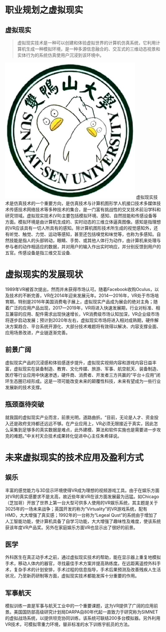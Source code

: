 # 职业规划之虚拟现实
## 虚拟现实
>虚拟现实技术是一种可以创建和体验虚拟世界的计算机仿真系统，它利用计算机生成一种模拟环境，是一种多源信息融合的、交互式的三维动态视景和实体行为的系统仿真使用户沉浸到该环境中。

![](images/1.jpg)
虚拟现实技术是仿真技术的一个重要方向，是仿真技术与计算机图形学人机接口技术多媒体技术传感技术网络技术等多种技术的集合，是一门富有挑战性的交叉技术前沿学科和研究领域。虚拟现实技术(VR)主要包括模拟环境、感知、自然技能和传感设备等方面。模拟环境是由计算机生成的、实时动态的三维立体逼真图像。感知是指理想的VR应该具有一切人所具有的感知。除计算机图形技术所生成的视觉感知外，还有听觉、触觉、力觉、运动等感知，甚至还包括嗅觉和味觉等，也称为多感知。自然技能是指人的头部转动，眼睛、手势、或其他人体行为动作，由计算机来处理与参与者的动作相适应的数据，并对用户的输入作出实时响应，并分别反馈到用户的五官。传感设备是指三维交互设备.

# 虚拟现实的发展现状
1989年VR被首次提出，然而并未获得市场认可。随着Facebook收购Oculus，以及技术的不断完善，VR在2014年迎来发展元年。2014—2016年，VR处于市场培育期，特别是2016年美国消费电子展上，虚拟现实产品成为展会的绝对主角；随着广泛的应用产品出现，2017—2019年，VR将进入快速发展期，行业对标准、相互兼容的应用、配件需求出现快速增长，VR消费级市场认知加深，VR企业级市场将逐步启动发展；预计到2020年左右，虚拟现实市场将进入相对成熟期，硬件解决方案趋合、平台系统开源化、大部分技术难题将有效得以解决、内容支撑全面、应用场景改进，产业链逐渐完善。
## 前景广阔
虚拟现实产品的沉浸感和体验感逐步提升，虚拟现实视频内容和游戏内容日益丰富，虚拟现实在装备制造、教育、文化传媒、旅游、军事、航空航天、装备制造、医疗等行业应用中快速渗透，硬件商、消费者、开发者三方共赢的“平台＋应用”闭环生态圈已经形成。这是一项可能改变未来的颠覆性科技，未来有望成为一些行业发展新的技术支撑。
## 瓶颈亟待突破
就我国的虚拟现实产业而言，前景光明，道路曲折。“目前，无论是人才、资金投入还是政府支持都还远远不够。在产业应用上，VR必须无限接近于真实，因此怎么采集到足够多的真实数据是难点，此外建模、算法和软件实施也是需要进一步攻克的难题。”中关村天合技术成果转化促进中心主任朱希铎说。

# 未来虚拟现实的技术应用及盈利方式
## 娱乐
丰富的感觉能力与3D显示环境使得VR成为理想的视频游戏工具。由于在娱乐方面对VR的真实感要求不是太高，故近些年来VR在该方面发展最为迅猛。如Chicago（芝加哥）开放了世界上第一台大型可供多人使用的VR娱乐系统，其主题是关于3025年的一场未来战争；英国开发的称为“Virtuality”的VR游戏系统，配有HMD，大大增强了真实感；1992年的一台称为“Legeal Qust”的系统由于增加了人工智能功能，使计算机具备了自学习功能，大大增强了趣味性及难度，使该系统获该年度VR产品奖。另外在家庭娱乐方面VR也显示出了很好的前景。

## 医学
外科医生在真正动手术之前，通过虚拟现实技术的帮助，能在显示器上重复地模拟手术，移动人体内的器官，寻找最佳手术方案并提高熟练度。在远距离遥控外科手术，复杂手术的计划安排，手术过程的信息指导，手术后果预测及改善残疾人生活状况，乃至新药研制等方面，虚拟现实技术都能发挥十分重要的作用。
## 军事航天
模拟训练一直是军事与航天工业中的一个重要课题，这为VR提供了广阔的应用前景。美国国防部高级研究计划局DARPA自80年代起一直致力于研究称为SIMNET的虚拟战场系统，以提供坦克协同训练，该系统可联结200多台模拟器。另外利用VR技术，可模拟零重力环境，替非标准的水下训练宇航员的方法。
